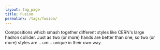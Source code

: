 ```yaml
---
layout: tag_page
title: Fusion
permalink: /tags/fusion/
---
```


Compositions which smash together different styles like CERN's large hadron collider. Just as two (or more) hands are better than one, so two (or more) styles are... um... unique in their own way.
